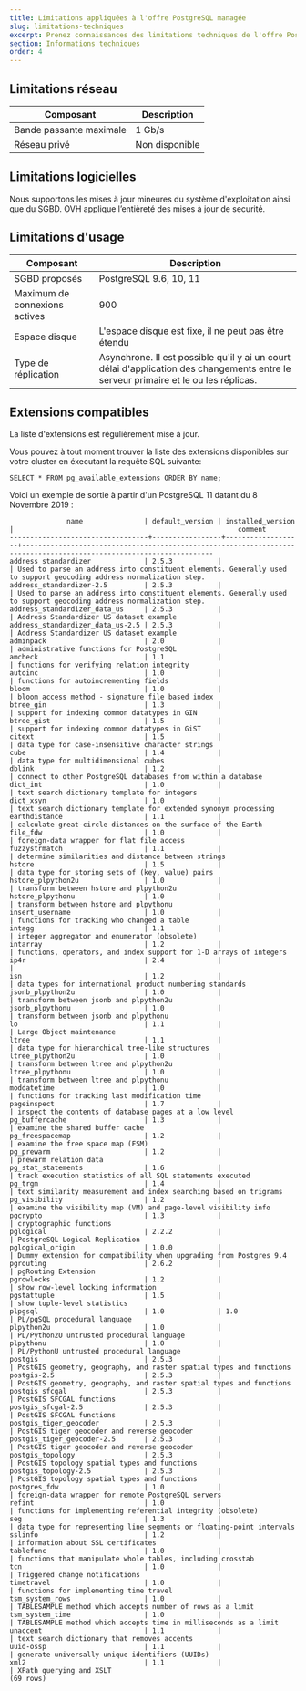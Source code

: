 ```yaml
---
title: Limitations appliquées à l'offre PostgreSQL managée
slug: limitations-techniques
excerpt: Prenez connaissances des limitations techniques de l'offre PostgreSQL managée
section: Informations techniques
order: 4
---
```


## Limitations réseau

|**Composant**|**Description**|
|---|---| 
|Bande passante maximale|1 Gb/s|
|Réseau privé|Non disponible|

## Limitations logicielles

Nous supportons les mises à jour mineures du système d'exploitation ainsi que du SGBD. OVH applique l’entièreté des mises à jour de securité.

## Limitations d'usage

|**Composant**|**Description**|
|---|---|
|SGBD proposés|PostgreSQL 9.6, 10, 11|
|Maximum de connexions actives|900|
|Espace disque|L'espace disque est fixe, il ne peut pas être étendu|
|Type de réplication|Asynchrone. Il est possible qu'il y ai un court délai d'application des changements entre le serveur primaire et le ou les réplicas.|

## Extensions compatibles

La liste d'extensions est régulièrement mise à jour.

Vous pouvez à tout moment trouver la liste des extensions disponibles sur votre cluster en éxecutant la requête SQL suivante:

    SELECT * FROM pg_available_extensions ORDER BY name;

Voici un exemple de sortie à partir d'un PostgreSQL 11 datant du 8 Novembre 2019 :

                  name               | default_version | installed_version |                                                       comment
    ----------------------------------+-----------------+-------------------+---------------------------------------------------------------------------------------------------------------------
    address_standardizer             | 2.5.3           |                   | Used to parse an address into constituent elements. Generally used to support geocoding address normalization step.
    address_standardizer-2.5         | 2.5.3           |                   | Used to parse an address into constituent elements. Generally used to support geocoding address normalization step.
    address_standardizer_data_us     | 2.5.3           |                   | Address Standardizer US dataset example
    address_standardizer_data_us-2.5 | 2.5.3           |                   | Address Standardizer US dataset example
    adminpack                        | 2.0             |                   | administrative functions for PostgreSQL
    amcheck                          | 1.1             |                   | functions for verifying relation integrity
    autoinc                          | 1.0             |                   | functions for autoincrementing fields
    bloom                            | 1.0             |                   | bloom access method - signature file based index
    btree_gin                        | 1.3             |                   | support for indexing common datatypes in GIN
    btree_gist                       | 1.5             |                   | support for indexing common datatypes in GiST
    citext                           | 1.5             |                   | data type for case-insensitive character strings
    cube                             | 1.4             |                   | data type for multidimensional cubes
    dblink                           | 1.2             |                   | connect to other PostgreSQL databases from within a database
    dict_int                         | 1.0             |                   | text search dictionary template for integers
    dict_xsyn                        | 1.0             |                   | text search dictionary template for extended synonym processing
    earthdistance                    | 1.1             |                   | calculate great-circle distances on the surface of the Earth
    file_fdw                         | 1.0             |                   | foreign-data wrapper for flat file access
    fuzzystrmatch                    | 1.1             |                   | determine similarities and distance between strings
    hstore                           | 1.5             |                   | data type for storing sets of (key, value) pairs
    hstore_plpython2u                | 1.0             |                   | transform between hstore and plpython2u
    hstore_plpythonu                 | 1.0             |                   | transform between hstore and plpythonu
    insert_username                  | 1.0             |                   | functions for tracking who changed a table
    intagg                           | 1.1             |                   | integer aggregator and enumerator (obsolete)
    intarray                         | 1.2             |                   | functions, operators, and index support for 1-D arrays of integers
    ip4r                             | 2.4             |                   |
    isn                              | 1.2             |                   | data types for international product numbering standards
    jsonb_plpython2u                 | 1.0             |                   | transform between jsonb and plpython2u
    jsonb_plpythonu                  | 1.0             |                   | transform between jsonb and plpythonu
    lo                               | 1.1             |                   | Large Object maintenance
    ltree                            | 1.1             |                   | data type for hierarchical tree-like structures
    ltree_plpython2u                 | 1.0             |                   | transform between ltree and plpython2u
    ltree_plpythonu                  | 1.0             |                   | transform between ltree and plpythonu
    moddatetime                      | 1.0             |                   | functions for tracking last modification time
    pageinspect                      | 1.7             |                   | inspect the contents of database pages at a low level
    pg_buffercache                   | 1.3             |                   | examine the shared buffer cache
    pg_freespacemap                  | 1.2             |                   | examine the free space map (FSM)
    pg_prewarm                       | 1.2             |                   | prewarm relation data
    pg_stat_statements               | 1.6             |                   | track execution statistics of all SQL statements executed
    pg_trgm                          | 1.4             |                   | text similarity measurement and index searching based on trigrams
    pg_visibility                    | 1.2             |                   | examine the visibility map (VM) and page-level visibility info
    pgcrypto                         | 1.3             |                   | cryptographic functions
    pglogical                        | 2.2.2           |                   | PostgreSQL Logical Replication
    pglogical_origin                 | 1.0.0           |                   | Dummy extension for compatibility when upgrading from Postgres 9.4
    pgrouting                        | 2.6.2           |                   | pgRouting Extension
    pgrowlocks                       | 1.2             |                   | show row-level locking information
    pgstattuple                      | 1.5             |                   | show tuple-level statistics
    plpgsql                          | 1.0             | 1.0               | PL/pgSQL procedural language
    plpython2u                       | 1.0             |                   | PL/Python2U untrusted procedural language
    plpythonu                        | 1.0             |                   | PL/PythonU untrusted procedural language
    postgis                          | 2.5.3           |                   | PostGIS geometry, geography, and raster spatial types and functions
    postgis-2.5                      | 2.5.3           |                   | PostGIS geometry, geography, and raster spatial types and functions
    postgis_sfcgal                   | 2.5.3           |                   | PostGIS SFCGAL functions
    postgis_sfcgal-2.5               | 2.5.3           |                   | PostGIS SFCGAL functions
    postgis_tiger_geocoder           | 2.5.3           |                   | PostGIS tiger geocoder and reverse geocoder
    postgis_tiger_geocoder-2.5       | 2.5.3           |                   | PostGIS tiger geocoder and reverse geocoder
    postgis_topology                 | 2.5.3           |                   | PostGIS topology spatial types and functions
    postgis_topology-2.5             | 2.5.3           |                   | PostGIS topology spatial types and functions
    postgres_fdw                     | 1.0             |                   | foreign-data wrapper for remote PostgreSQL servers
    refint                           | 1.0             |                   | functions for implementing referential integrity (obsolete)
    seg                              | 1.3             |                   | data type for representing line segments or floating-point intervals
    sslinfo                          | 1.2             |                   | information about SSL certificates
    tablefunc                        | 1.0             |                   | functions that manipulate whole tables, including crosstab
    tcn                              | 1.0             |                   | Triggered change notifications
    timetravel                       | 1.0             |                   | functions for implementing time travel
    tsm_system_rows                  | 1.0             |                   | TABLESAMPLE method which accepts number of rows as a limit
    tsm_system_time                  | 1.0             |                   | TABLESAMPLE method which accepts time in milliseconds as a limit
    unaccent                         | 1.1             |                   | text search dictionary that removes accents
    uuid-ossp                        | 1.1             |                   | generate universally unique identifiers (UUIDs)
    xml2                             | 1.1             |                   | XPath querying and XSLT
    (69 rows)
